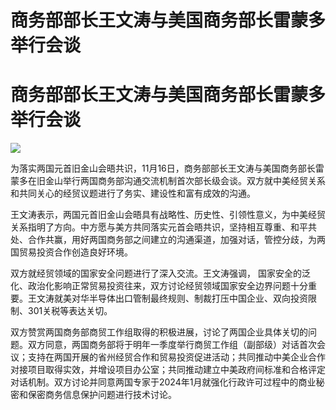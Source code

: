 # 商务部部长王文涛与美国商务部长雷蒙多举行会谈

# 商务部部长王文涛与美国商务部长雷蒙多举行会谈

![](https://inews.gtimg.com/news_bt/OMLHXuJ4uqsiNS3aHZRXjDdpfLMlNT-M3Xb9DgDWS0FrcAA/1000)

为落实两国元首旧金山会晤共识，11月16日，商务部部长王文涛与美国商务部长雷蒙多在旧金山举行两国商务部沟通交流机制首次部长级会谈。双方就中美经贸关系和共同关心的经贸议题进行了务实、建设性和富有成效的沟通。

王文涛表示，两国元首旧金山会晤具有战略性、历史性、引领性意义，为中美经贸关系指明了方向。中方愿与美方共同落实元首会晤共识，坚持相互尊重、和平共处、合作共赢，用好两国商务部之间建立的沟通渠道，加强对话，管控分歧，为两国贸易投资合作创造良好环境。

双方就经贸领域的国家安全问题进行了深入交流。王文涛强调，
国家安全的泛化、政治化影响正常贸易投资往来，双方讨论经贸领域国家安全边界问题十分重要。王文涛就美对华半导体出口管制最终规则、制裁打压中国企业、双向投资限制、301关税等表达关切。

双方赞赏两国商务部商贸工作组取得的积极进展，讨论了两国企业具体关切的问题。双方同意，两国商务部将于明年一季度举行商贸工作组（副部级）对话首次会议；支持在两国开展的省州经贸合作和贸易投资促进活动；共同推动中美企业合作对接项目取得实效，并增设项目办公室；共同推动建立中美政府间标准和合格评定对话机制。双方讨论并同意两国专家于2024年1月就强化行政许可过程中的商业秘密和保密商务信息保护问题进行技术讨论。

